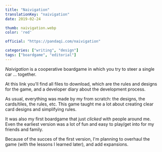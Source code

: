 ```yaml
---
title: "Naivigation"
translationKey: "naivigation"
date: 2019-02-24

thumb: naivigation.webp
color: 'red'

official: "https://pandaqi.com/naivigation"

categories: ["writing", "design"]
tags: ["boardgame", "editorial"]
---
```



_Naivigation_ is a cooperative boardgame in which you try to steer a single car ... together.

At this link you'll find all files to download, which are the rules and designs for the game, and a developer diary about the development process.

As usual, everything was made by my from scratch: the designs, the cards/tiles, the rules, etc. This game taught me a lot about creating clear card designs and simplifying rules.

It was also my first boardgame that just _clicked_ with people around me. Even the earliest version was a lot of fun and easy to play/get into for my friends and family. 

Because of the succes of the first version, I'm planning to overhaul the game (with the lessons I learned later), and add expansions.